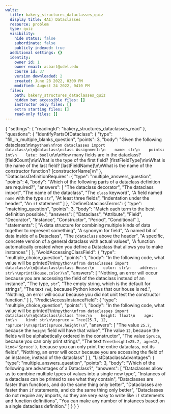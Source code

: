 ```yaml
---
waltz:
  title: bakery_structures_dataclasses_quiz
  display title: 4A1) Dataclasses
  resource: problem
  type: quiz
  visibility:
    hide status: false
    subordinate: false
    publicly indexed: true
  additional settings: {}
  identity:
    owner id: 1
    owner email: acbart@udel.edu
    course id: 37
    version downloaded: 2
    created: June 28 2022, 0300 PM
    modified: August 24 2022, 0410 PM
  files:
    path: bakery_structures_dataclasses_quiz
    hidden but accessible files: []
    instructor only files: []
    extra starting files: []
    read-only files: []
---
```

{
  "settings": {
    "readingId": "bakery_structures_dataclasses_read"
  },
  "questions": {
    "IdentifyPartsOfDataclass": {
      "type": "fill_in_multiple_blanks_question",
      "points": 3,
      "body": "Given the following dataclass:\n\n```python\nfrom dataclasses import dataclass\n\n@dataclass\nclass Assignment:\n    name: str\n    points: int\n    late: bool\n```\n\nHow many fields are in the dataclass? [fieldCount]\n\nWhat is the type of the first field? [firstFieldType]\n\nWhat is the name of the last field? [lastFieldName]\n\nWhat is the name of the constructor function? [constructorName]\n"
    },
    "DataclassDefinitionRequires": {
      "type": "multiple_answers_question",
      "points": 4,
      "body": "Which of the following parts of a dataclass definition are required?",
      "answers": [
        "The dataclass decorator",
        "The dataclass import",
        "The name of the dataclass",
        "The `class` keyword",
        "A field named `name` with the type `str`",
        "At least three fields",
        "Indentation under the header",
        "An `if` statement"
      ]
    },
    "DefineDataclassTerms": {
      "type": "matching_question",
      "points": 3,
      "body": "Match each term to the best definition possible.",
      "answers": [
        "Dataclass",
        "Attribute",
        "Field",
        "Decorator",
        "Instance",
        "Constructor",
        "Period",
        "Conditional"
      ],
      "statements": [
        "A data structure for combining multiple kinds of data together to represent something",
        "A synonym for field",
        "A named bit of data inside of a Dataclass",
        "The `@dataclass` above the header",
        "A specific, concrete version of a general dataclass with actual values",
        "A function automatically created when you define a Dataclass that allows you to make instances"
      ]
    },
    "AvoidAccessingClassField": {
      "type": "multiple_choice_question",
      "points": 1,
      "body": "In the following code, what value will be printed?\n\n```python\nfrom dataclasses import dataclass\n\n@dataclass\nclass House:\n    color: str\n    address: str\n\nprint(House.color)\n```",
      "answers": [
        "Nothing, an error will occur because you are accessing the field of the dataclass instead of an instance",
        "The type, `str`",
        "The empty string, which is the default for strings",
        "The text `red`, because Python knows that our house is red.",
        "Nothing, an error will occur because you did not unit test the constructor function."
      ]
    },
    "PredictAccessInstanceField": {
      "type": "multiple_choice_question",
      "points": 1,
      "body": "In the following code, what value will be printed?\n\n```python\nfrom dataclasses import dataclass\n\n@dataclass\nclass Tree:\n    height: float\n    age: int\n    kind: str\n\nspruce = Tree(25.7, 12, 'Spruce')\n\nprint(spruce.height)\n```",
      "answers": [
        "The value `25.7`, because the `height` field will have that value",
        "The value `12`, because the fields will be alphabetically ordered in the constructor",
        "The value `Spruce`, because you can only print strings",
        "The text `Tree(height=25.7, age=12, kind='Spruce')`, because you can only print the entire dataclass, not its fields",
        "Nothing, an error will occur because you are accessing the field of an instance, instead of the dataclass"
      ]
    },
    "ListDataclassAdvantages": {
      "type": "multiple_answers_question",
      "points": 3,
      "body": "Which of the following are advantages of a Dataclass?",
      "answers": [
        "Dataclasses allow us to combine multiple types of values into a single new type",
        "Instances of a dataclass can be printed to see what they contain",
        "Dataclasses are faster than functions, and do the same thing only better",
        "Dataclasses are faster than `if` statements, and do the same thing only better",
        "Dataclasses do not require any imports, so they are very easy to write like `if` statements and function definitions",
        "You can make any number of instances based on a single dataclass definition."
      ]
    }
  }
}